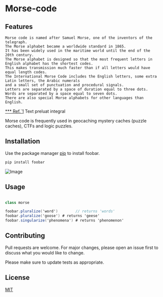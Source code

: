 # Morse-code

## Features

    Morse code is named after Samuel Morse, one of the inventors of the telegraph. 
    The Morse alphabet became a worldwide standard in 1865. 
    It has been widely used in the maritime world until the end of the 20th century.
    The Morse alphabet is designed so that the most frequent letters in English alphabet has the shortest codes.
    This makes transmission much faster than if all letters would have equal length codes.
    The International Morse Code includes the English letters, some extra Latin letters, the Arabic numerals 
    and a small set of punctuation and procedural signals.
    Letters are separated by a space of duration equal to three dots.
    Words are separated by a space equal to seven dots.
    There are also special Morse alphabets for other languages than English. 
    
   
   [***  Ref.`1](https://www.boxentriq.com/code-breaking/morse-code/)  Text preluat integral
     

Morse code is frequently used in geocaching mystery caches (puzzle caches), CTFs and logic puzzles. 

## Installation

Use the package manager [pip](https://pip.pypa.io/en/stable/) to install foobar.

```bash
pip install foobar
```
![Image](https://www.boxentriq.com/img/morse-code/morse-code-overview.png)

## Usage

```cs

class morse

foobar.pluralize('word')        // returns 'words'
foobar.pluralize('goose') # returns 'geese'
foobar.singularize('phenomena') # returns 'phenomenon'
```

## Contributing
Pull requests are welcome. For major changes, please open an issue first to discuss what you would like to change.

Please make sure to update tests as appropriate.

## License
[MIT](https://choosealicense.com/licenses/mit/)
